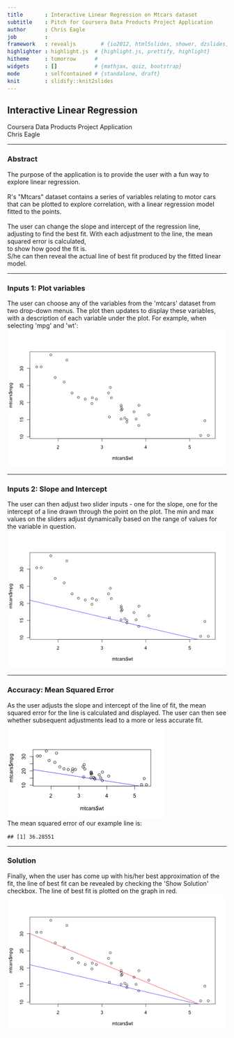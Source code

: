 ```yaml
---
title       : Interactive Linear Regression on Mtcars dataset
subtitle    : Pitch for Coursera Data Products Project Application
author      : Chris Eagle
job         : 
framework   : revealjs        # {io2012, html5slides, shower, dzslides, ...}
highlighter : highlight.js  # {highlight.js, prettify, highlight}
hitheme     : tomorrow      # 
widgets     : []            # {mathjax, quiz, bootstrap}
mode        : selfcontained # {standalone, draft}
knit        : slidify::knit2slides
---
```

## Interactive Linear Regression
Coursera Data Products Project Application</br>
Chris Eagle

--- 

### Abstract 
The purpose of the application is to provide the user with a fun
way to explore linear regression.</br></br>
R's "Mtcars" dataset contains a series of variables relating to motor cars that can be plotted to explore correlation, with a linear regression model fitted to the points.</br></br>
The user can change the slope and intercept of the regression line, adjusting to find the best fit. With each adjustment to the line, the mean squared error is calculated,</br> to show how good the fit is.</br>S/he can then reveal the actual line of best fit produced by the fitted linear model.

--- 

### Inputs 1: Plot variables
The user can choose any of the variables from the 'mtcars' dataset from two drop-down menus. The plot then updates to display these variables, with a description of each variable under the plot.
For example, when selecting 'mpg' and 'wt':</br>
![plot of chunk unnamed-chunk-1](assets/fig/unnamed-chunk-1-1.png) 


--- 

### Inputs 2: Slope and Intercept
The user can then adjust two slider inputs - one for the slope, one for the intercept of a line drawn through the point on the plot. The min and max values on the sliders adjust dynamically based on the range of values for the variable in question.</br>
![plot of chunk unnamed-chunk-2](assets/fig/unnamed-chunk-2-1.png) 

--- 

### Accuracy: Mean Squared Error
As the user adjusts the slope and intercept of the line of fit, the mean squared error for the line is calculated and displayed. The user can then see whether subsequent adjustments lead to a more or less accurate fit.</br>
![plot of chunk unnamed-chunk-3](assets/fig/unnamed-chunk-3-1.png) 
</br>The mean squared error of our example line is:</br>

```
## [1] 36.28551
```

--- 

### Solution
Finally, when the user has come up with his/her best approximation of the fit, the line of best fit can be revealed by checking the 'Show Solution' checkbox. The line of best fit is plotted on the graph in red.</br>
![plot of chunk unnamed-chunk-5](assets/fig/unnamed-chunk-5-1.png) 
